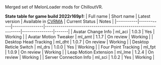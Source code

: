Merged set of MelonLoader mods for ChilloutVR.

**State table for game build 2022r169p1:**
| Full name | Short name | Latest version | Available in [CVRMA](https://github.com/knah/CVRMelonAssistant) | Current Status | Notes |
|-----------|------------|----------------|-----------------------------------------------------------------|----------------|-------|
| Avatar Change Info | ml_aci | 1.0.3 | Yes | Working |
| Avatar Motion Tweaker | ml_amt | 1.1.7 | On review | Working |
| Desktop Head Tracking | ml_dht | 1.0.7 | On review | Working |
| Desktop Reticle Switch | ml_drs | 1.0.0 | Yes | Working |
| Four Point Tracking | ml_fpt | 1.0.9 | On review | Working |
| Leap Motion Extension | ml_lme | 1.2.4 | On review | Working |
| Server Connection Info | ml_sci | 1.0.2 | Yes | Working |
